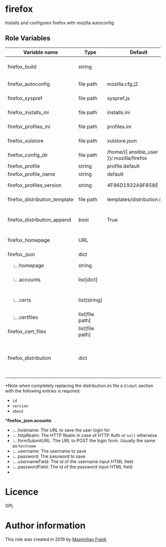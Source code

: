 # firefox

Installs and configures firefox with mozilla autoconfig


## Role Variables
| Variable name                       | Type            | Default                                   | Description                                                                                                                                                                                                                       |
| ----------------------------------- | --------------- | ----------------------------------------- | --------------------------------------------------------------------------------------------------------------------------------------------------------------------------------------------------------------------------------- |
| firefox_build                       | string          |                                           | Allows to set a specific firefox version to be installed (must be available through apt).                                                                                                                                         |
| firefox_autoconfig                  | file path       | mozilla.cfg.j2                            | Can be used to replace the default autoconfig script                                                                                                                                                                              |
| firefox_syspref                     | file path       | syspref.js                                | Can be used to replace the default syspref config                                                                                                                                                                                 |
| firefox_installs_ini                | file path       | installs.ini                              | Can be used to replace the default installs.ini template                                                                                                                                                                                                                                  |
| firefox_profiles_ini                | file path       | profiles.ini                              | Can be used to replace the default profiles.ini template                                                                                                                                                                                   |
| firefox_xulstore                    | file path       | xulstore.json                             | Can be used to replace the default xulstore.json                                                                                                                                                                                  |
| firefox_config_dir                  | file path       | /home/{{ ansible_user }}/.mozilla/firefox | The path for the firefox user config directory                                                                                                                                                                                    |
| firefox_profile                     | string          | profile.default                           | The directory for the default profile                                                                                                                                                                                             |
| firefox_profile_name                | string          | default                                   | The name for the default profile                                                                                                                                                                                                  |
| firefox_profiles_version            | string          | 4F96D1932A9F858E                          | The hex identifier for the firefox install. Needed to configure profiles.                                                                                                                                                         |
| firefox_distribution_template       | file path       | templates/distribution.ini.j2             | The template to use for the distribution.ini file                                                                                                                                                                                 |
| firefox_distribution_append         | bool            | True                                      | If True the distribution.ini template will be appended to the existing file installed by the apt package. Otherwise the file will be completely replaced.*                                                                        |
| firefox_homepage                    | URL             |                                           | Sets the firefox startpage. (is overridden if `firefox_json` contains homepage setting)                                                                                                                                           |
| firefox_json                        | dict            |                                           | Configures firefox using the supplied dictionary.                                                                                                                                                                                 |
| &nbsp;&nbsp;&nbsp;&nbsp;∟.homepage  | string          |                                           | Firefox startpage                                                                                                                                                                                                                 |
| &nbsp;&nbsp;&nbsp;&nbsp;∟.accounts  | list[dict]      |                                           | List of dictionaries containing user login information. See below for details on dict content.** format                                                                                                                           |
| &nbsp;&nbsp;&nbsp;&nbsp;∟.certs     | list[string]    |                                           | A list of certificates to add to firefox. List items must be certificate content without line breaks.                                                                                                                             |
| &nbsp;&nbsp;&nbsp;&nbsp;∟.certfiles | list[file path] |                                           | A  list of CA certificate file locations to be installed in firefox.                                                                                                                                                              |
| firefox_cert_files                  | list[file path] |                                           | A  list of CA certificate file locations to be installed in firefox.                                                                                                                                                              |
| firefox_distribution                | dict            |                                           | Accepts a distribution.ini configuration in dictionary format i.e. a map where top level keys are sections and top level values are dictionaries containing the configuration. See https://wiki.mozilla.org/Distribution_INI_File |

*Note when completely replacing the distribution.ini file a `Global` section with the following entries is required:
 - `id`
 - `version`
 - `about`

***firefox_json.acounts**:
  - ∟.hostname: The URL to save the user login for
  - ∟.httpRealm: The HTTP Realm in case of HTTP Auth or `null` otherwise
  - ∟.formSubmitURL: The URL to POST the login form. Usually the same as `hostname`
  - ∟.username: The username to save
  - ∟.password: The password to save
  - ∟.usernameField: The id of the username input HTML field
  - ∟.passwordField: The id of the password input HTML field
  -


 # Licence

 GPL

 # Author information

 This role was created in 2019 by [Maximilian Frank](https://frank-maximilian.at)
